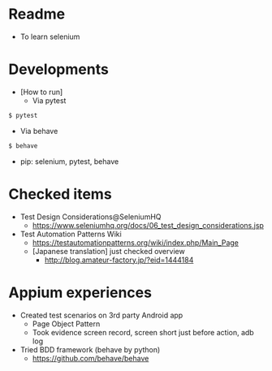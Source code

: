 # Readme
* To learn selenium

# Developments
* [How to run]
  * Via pytest

```bash
$ pytest
```

  * Via behave

```bash
$ behave
```

* pip: selenium, pytest, behave

# Checked items
* Test Design Considerations@SeleniumHQ
   * https://www.seleniumhq.org/docs/06_test_design_considerations.jsp 
* Test Automation Patterns Wiki
   * https://testautomationpatterns.org/wiki/index.php/Main_Page
   * [Japanese translation] just checked overview
      * http://blog.amateur-factory.jp/?eid=1444184

# Appium experiences
* Created test scenarios on 3rd party Android app
   * Page Object Pattern
   * Took evidence screen record, screen short just before action, adb log
* Tried BDD framework (behave by python)
   * https://github.com/behave/behave